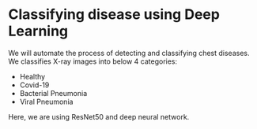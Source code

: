 # Classifying disease using Deep Learning

We will automate the process of detecting and classifying chest diseases. We classifies X-ray images into below 4 categories:
- Healthy
- Covid-19
- Bacterial Pneumonia
- Viral Pneumonia

Here, we are using ResNet50 and deep neural network.
